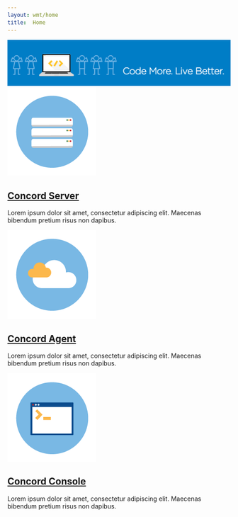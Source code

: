 ```yaml
---
layout: wmt/home
title:  Home
---
```

<div class="homeBanner">
  <div class="container">
    <div class="row">
      <div class="col-md-12">
        <img src="/assets/img/homeBanner.png" class="img-responsive" />
      </div>
    </div>
  </div>
</div>

<!-- Info Blocks -->
<div class="container">
<div class="row margin-bottom-50">
  <div class="col-md-4 col-sm-6">
    <div class="icons">
    <a href=""><img src="/assets/img/icon-server.png" class="img-responsive center"/></a>
    <div class="headline">
      <h2><a href="">Concord Server</a></h2>
    </div>
    <p>Lorem ipsum dolor sit amet, consectetur adipiscing elit. Maecenas bibendum pretium risus non dapibus.</p>
    </div>
  </div>
  <div class="col-md-4 col-sm-6">
    <div class="icons">
    <a href=""><img src="/assets/img/icon-agent.png" class="img-responsive center" /></a>
    <div class="headline">
      <h2><a href="">Concord Agent</a></h2>
    </div>
    <p>Lorem ipsum dolor sit amet, consectetur adipiscing elit. Maecenas bibendum pretium risus non dapibus.</p>
    </div>
  </div>
  <div class="col-md-4 col-sm-6">
    <div class="icons">
    <a href=""><img src="/assets/img/icon-console.png" class="img-responsive center"/></a>
    <div class="headline">
      <h2><a href="">Concord Console</a></h2>
    </div>
    <p>Lorem ipsum dolor sit amet, consectetur adipiscing elit. Maecenas bibendum pretium risus non dapibus.</p>
    </div>
  </div>
</div>

</div>
